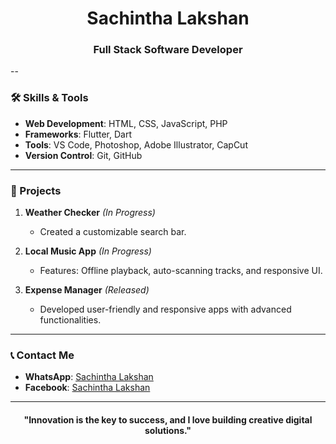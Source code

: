 <h1 align="center">Sachintha Lakshan</h1>
<h3 align="center">Full Stack Software Developer</h3>

--

### 🛠️ Skills & Tools  
- **Web Development**: HTML, CSS, JavaScript, PHP  
- **Frameworks**: Flutter, Dart  
- **Tools**: VS Code, Photoshop, Adobe Illustrator, CapCut  
- **Version Control**: Git, GitHub  

---

### 🌟 Projects  
1. **Weather Checker** *(In Progress)*  
   - Created a customizable search bar.  

2. **Local Music App** *(In Progress)*  
   - Features: Offline playback, auto-scanning tracks, and responsive UI.  

3. **Expense Manager** *(Released)*  
   - Developed user-friendly and responsive apps with advanced functionalities.

---

### 📞 Contact Me    
- **WhatsApp**: [Sachintha Lakshan]()  
- **Facebook**: [Sachintha Lakshan](https://www.facebook.com/share/ToajmfrU66nhFwKs/?mibextid=qi2Omg)  

---

<h4 align="center">"Innovation is the key to success, and I love building creative digital solutions."</h4>
